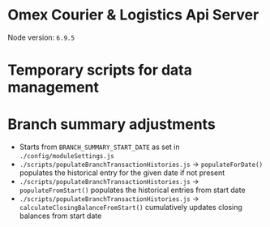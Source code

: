 # Omex Courier & Logistics Api Server

Node version: `6.9.5`

# Temporary scripts for data management

# Branch summary adjustments

- Starts from `BRANCH_SUMMARY_START_DATE` as set in `./config/moduleSettings.js`
- `./scripts/populateBranchTransactionHistories.js` -> `populateForDate()`
  populates the historical entry for the given date if not present
- `./scripts/populateBranchTransactionHistories.js` -> `populateFromStart()`
  populates the historical entries from start date
- `./scripts/populateBranchTransactionHistories.js` -> `calculateClosingBalanceFromStart()`
  cumulatively updates closing balances from start date
